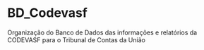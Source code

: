 # BD_Codevasf
Organização do Banco de Dados das informações e relatórios da CODEVASF para o Tribunal de Contas da União 
